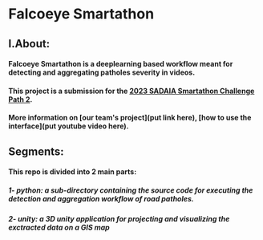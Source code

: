 # Falcoeye Smartathon

## I.About:
#### Falcoeye Smartathon is a deeplearning based workflow meant for detecting and aggregating patholes severity in videos. 
#### This project is a submission for the [2023 SADAIA Smartathon Challenge Path 2](https://smartathon.hackerearth.com/). 
#### More information on [our team's project](put link here), [how to use the interface](put youtube video here).

## Segments:
#### This repo is divided into 2 main parts:
##### 1- python: a sub-directory containing the source code for executing the detection and aggregation workflow of road patholes. 
##### 2- unity: a 3D unity application for projecting and visualizing the exctracted data on a GIS map


